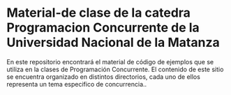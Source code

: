# Material-de clase de la catedra Programacion Concurrente de la Universidad Nacional de la Matanza
En este repositorio encontrará el material de código de ejemplos que se utiliza en la clases de Programación Concurrente. El contenido de este sitio se encuentra organizado en distintos directorios, cada uno de ellos representa un tema especifico de concurrencia..
